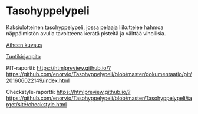 # Tasohyppelypeli

Kaksiulotteinen tasohyppelypeli, jossa pelaaja liikuttelee hahmoa näppäimistön avulla tavoitteena kerätä pisteitä ja välttää vihollisia.

[Aiheen kuvaus](dokumentaatio/aiheenKuvausJaRakenne.md)

[Tuntikirjanpito](dokumentaatio/tuntikirjanpito.md)

PIT-raportti: https://htmlpreview.github.io/?https://github.com/enorvio/Tasohyppelypeli/blob/master/dokumentaatio/pit/201606022149/index.html

Checkstyle-raportti: https://htmlpreview.github.io/?https://github.com/enorvio/Tasohyppelypeli/blob/master/Tasohyppelypeli/target/site/checkstyle.html

